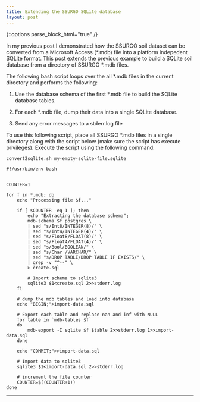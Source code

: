 ```yaml
---
title: Extending the SSURGO SQLite database
layout: post
---
```

{::options parse_block_html="true" /}


In my previous post I demonstrated how the SSURGO soil dataset can be converted from a Microsoft Access (*.mdb) file into a platform indepedent SQLite format. This post extends the previous example to build a SQLite soil database from a directory of SSURGO *.mdb files.

The following bash script loops over the all *.mdb files in the current directory and performs the following:

1. Use the database schema of the first *.mdb file to build the SQLite database tables.

2. For each *.mdb file, dump their data into a single SQLite database.

3. Send any error messages to a stderr.log file

To use this following script, place all SSURGO *.mdb files in a single directory along with the script below (make sure the script has execute privileges).  Execute the script using the following command:

`convert2sqlite.sh my-empty-sqlite-file.sqlite`

    #!/usr/bin/env bash


    COUNTER=1

    for f in *.mdb; do
        echo "Processing file $f..."

        if [ $COUNTER -eq 1 ]; then
            echo "Extracting the database schema";
            mdb-schema $f postgres \
            | sed "s/Int8/INTEGER(8)/" \
            | sed "s/Int4/INTEGER(4)/" \
            | sed "s/Float8/FLOAT(8)/" \
            | sed "s/Float4/FLOAT(4)/" \
            | sed "s/Bool/BOOLEAN/" \
            | sed "s/Char /VARCHAR/" \
            | sed "s/DROP TABLE/DROP TABLE IF EXISTS/" \
            | grep -v "^--" \
            > create.sql

            # Import schema to sqlite3
            sqlite3 $1<create.sql 2>>stderr.log
        fi
    
        # dump the mdb tables and load into database
        echo "BEGIN;">import-data.sql
    
        # Export each table and replace nan and inf with NULL
        for table in `mdb-tables $f`
        do 
            mdb-export -I sqlite $f $table 2>>stderr.log 1>>import-data.sql
        done
    
        echo "COMMIT;">>import-data.sql
    
        # Import data to sqlite3
        sqlite3 $1<import-data.sql 2>>stderr.log

        # increment the file counter
        COUNTER=$((COUNTER+1))
    done

<hr>
